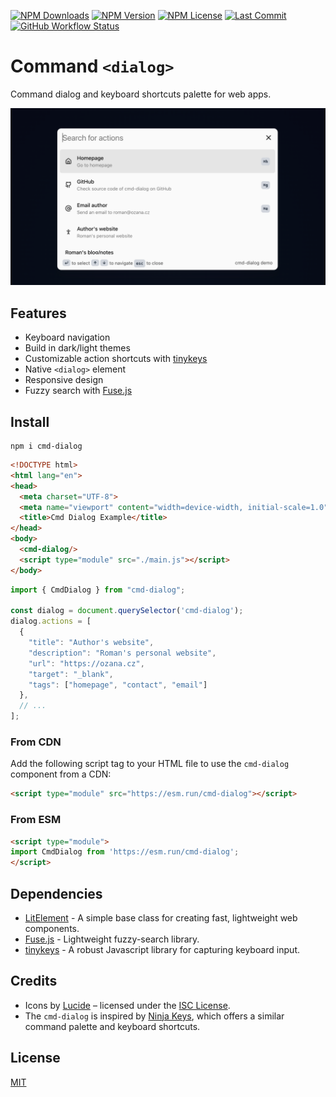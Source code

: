 [![NPM Downloads](https://img.shields.io/npm/dm/cmd-dialog?style=for-the-badge)](https://www.npmjs.com/package/cmd-dialog)
[![NPM Version](https://img.shields.io/npm/v/cmd-dialog?style=for-the-badge)](https://www.npmjs.com/package/cmd-dialog)
[![NPM License](https://img.shields.io/npm/l/cmd-dialog?style=for-the-badge)](https://github.com/OzzyCzech/cmd-dialog/blob/main/LICENSE)
[![Last Commit](https://img.shields.io/github/last-commit/OzzyCzech/cmd-dialog?style=for-the-badge)](https://github.com/OzzyCzech/cmd-dialog/commit/main)
[![GitHub Workflow Status](https://img.shields.io/github/actions/workflow/status/OzzyCzech/cmd-dialog/main.yml?style=for-the-badge)](https://github.com/OzzyCzech/cmd-dialog/actions)

# Command `<dialog>`

Command dialog and keyboard shortcuts palette for web apps.

![](./assets/cmd.dialog.light.png)

## Features

- Keyboard navigation
- Build in dark/light themes
- Customizable action shortcuts with [tinykeys](https://github.com/jamiebuilds/tinykeys)
- Native `<dialog>` element
- Responsive design
- Fuzzy search with [Fuse.js](https://fusejs.io/)

## Install

```shell
npm i cmd-dialog
```

```html
<!DOCTYPE html>
<html lang="en">
<head>
  <meta charset="UTF-8">
  <meta name="viewport" content="width=device-width, initial-scale=1.0">
  <title>Cmd Dialog Example</title>
</head>
<body>
  <cmd-dialog/>
  <script type="module" src="./main.js"></script> 
</body>
```

```javascript
import { CmdDialog } from "cmd-dialog";

const dialog = document.querySelector('cmd-dialog');
dialog.actions = [
  {
    "title": "Author's website",
    "description": "Roman's personal website",
    "url": "https://ozana.cz",
    "target": "_blank",
    "tags": ["homepage", "contact", "email"]
  },
  // ...
];
```

### From CDN

Add the following script tag to your HTML file to use the `cmd-dialog` component from a CDN:

```html
<script type="module" src="https://esm.run/cmd-dialog"></script>
```

### From ESM

```html
<script type="module">
import CmdDialog from 'https://esm.run/cmd-dialog';
</script>
```

## Dependencies

- [LitElement](https://lit.dev/) - A simple base class for creating fast, lightweight web components.
- [Fuse.js](https://fusejs.io/) - Lightweight fuzzy-search library.
- [tinykeys](https://github.com/jamiebuilds/tinykeys) - A robust Javascript library for capturing keyboard input.

## Credits

- Icons by [Lucide](https://lucide.dev) – licensed under the [ISC License](https://lucide.dev/license).
- The `cmd-dialog` is inspired by [Ninja Keys](https://github.com/ssleptsov/ninja-keys), which offers a similar command
  palette and keyboard shortcuts.

## License

[MIT](./LICENSE)